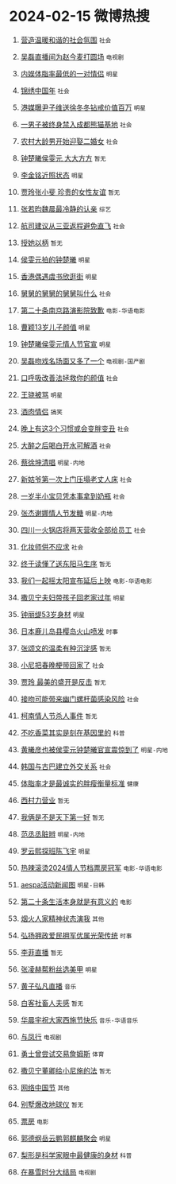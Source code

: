 # 2024-02-15 微博热搜 
1. [营造温暖和谐的社会氛围](https://m.weibo.cn/search?containerid=100103type%3D1%26t%3D10%26q%3D%23%E8%90%A5%E9%80%A0%E6%B8%A9%E6%9A%96%E5%92%8C%E8%B0%90%E7%9A%84%E7%A4%BE%E4%BC%9A%E6%B0%9B%E5%9B%B4%23&stream_entry_id=51&isnewpage=1&extparam=seat%3D1%26pos%3D0%26dgr%3D0%26filter_type%3Drealtimehot%26c_type%3D51%26stream_entry_id%3D51%26cate%3D10103%26q%3D%2523%25E8%2590%25A5%25E9%2580%25A0%25E6%25B8%25A9%25E6%259A%2596%25E5%2592%258C%25E8%25B0%2590%25E7%259A%2584%25E7%25A4%25BE%25E4%25BC%259A%25E6%25B0%259B%25E5%259B%25B4%2523%26display_time%3D1707942132%26pre_seqid%3D170794213270405544108) `社会` 

2. [吴磊直播间为赵今麦打圆场](https://m.weibo.cn/search?containerid=100103type%3D1%26t%3D10%26q%3D%23%E5%90%B4%E7%A3%8A%E7%9B%B4%E6%92%AD%E9%97%B4%E4%B8%BA%E8%B5%B5%E4%BB%8A%E9%BA%A6%E6%89%93%E5%9C%86%E5%9C%BA%23&stream_entry_id=31&isnewpage=1&extparam=seat%3D1%26band_rank%3D1%26filter_type%3Drealtimehot%26c_type%3D31%26realpos%3D1%26cate%3D5001%26lcate%3D5001%26flag%3D2%26dgr%3D0%26q%3D%2523%25E5%2590%25B4%25E7%25A3%258A%25E7%259B%25B4%25E6%2592%25AD%25E9%2597%25B4%25E4%25B8%25BA%25E8%25B5%25B5%25E4%25BB%258A%25E9%25BA%25A6%25E6%2589%2593%25E5%259C%2586%25E5%259C%25BA%2523%26stream_entry_id%3D31%26pos%3D0%26display_time%3D1707942132%26pre_seqid%3D170794213270405544108) `电视剧` 

3. [内娱体脂率最低的一对情侣](https://m.weibo.cn/search?containerid=100103type%3D1%26t%3D10%26q%3D%23%E5%86%85%E5%A8%B1%E4%BD%93%E8%84%82%E7%8E%87%E6%9C%80%E4%BD%8E%E7%9A%84%E4%B8%80%E5%AF%B9%E6%83%85%E4%BE%A3%23&stream_entry_id=31&isnewpage=1&extparam=seat%3D1%26band_rank%3D2%26filter_type%3Drealtimehot%26c_type%3D31%26realpos%3D2%26cate%3D5001%26lcate%3D5001%26flag%3D16%26dgr%3D0%26q%3D%2523%25E5%2586%2585%25E5%25A8%25B1%25E4%25BD%2593%25E8%2584%2582%25E7%258E%2587%25E6%259C%2580%25E4%25BD%258E%25E7%259A%2584%25E4%25B8%2580%25E5%25AF%25B9%25E6%2583%2585%25E4%25BE%25A3%2523%26stream_entry_id%3D31%26pos%3D1%26display_time%3D1707942132%26pre_seqid%3D170794213270405544108) `明星` 

4. [锦绣中国年](https://m.weibo.cn/search?containerid=100103type%3D1%26t%3D10%26q%3D%23%E9%94%A6%E7%BB%A3%E4%B8%AD%E5%9B%BD%E5%B9%B4%23&stream_entry_id=31&isnewpage=1&extparam=seat%3D1%26band_rank%3D3%26filter_type%3Drealtimehot%26c_type%3D31%26realpos%3D3%26cate%3D5001%26lcate%3D5001%26flag%3D0%26dgr%3D0%26q%3D%2523%25E9%2594%25A6%25E7%25BB%25A3%25E4%25B8%25AD%25E5%259B%25BD%25E5%25B9%25B4%2523%26stream_entry_id%3D31%26pos%3D2%26display_time%3D1707942132%26pre_seqid%3D170794213270405544108) `社会` 

5. [港媒曝尹子维送徐冬冬钻戒价值百万](https://m.weibo.cn/search?containerid=100103type%3D1%26t%3D10%26q%3D%23%E6%B8%AF%E5%AA%92%E6%9B%9D%E5%B0%B9%E5%AD%90%E7%BB%B4%E9%80%81%E5%BE%90%E5%86%AC%E5%86%AC%E9%92%BB%E6%88%92%E4%BB%B7%E5%80%BC%E7%99%BE%E4%B8%87%23&stream_entry_id=31&isnewpage=1&extparam=seat%3D1%26band_rank%3D4%26filter_type%3Drealtimehot%26c_type%3D31%26realpos%3D4%26cate%3D5001%26lcate%3D5001%26flag%3D2%26dgr%3D0%26q%3D%2523%25E6%25B8%25AF%25E5%25AA%2592%25E6%259B%259D%25E5%25B0%25B9%25E5%25AD%2590%25E7%25BB%25B4%25E9%2580%2581%25E5%25BE%2590%25E5%2586%25AC%25E5%2586%25AC%25E9%2592%25BB%25E6%2588%2592%25E4%25BB%25B7%25E5%2580%25BC%25E7%2599%25BE%25E4%25B8%2587%2523%26stream_entry_id%3D31%26pos%3D3%26display_time%3D1707942132%26pre_seqid%3D170794213270405544108) `明星` 

6. [一男子被终身禁入成都熊猫基地](https://m.weibo.cn/search?containerid=100103type%3D1%26t%3D10%26q%3D%23%E4%B8%80%E7%94%B7%E5%AD%90%E8%A2%AB%E7%BB%88%E8%BA%AB%E7%A6%81%E5%85%A5%E6%88%90%E9%83%BD%E7%86%8A%E7%8C%AB%E5%9F%BA%E5%9C%B0%23&stream_entry_id=31&isnewpage=1&extparam=seat%3D1%26band_rank%3D5%26filter_type%3Drealtimehot%26c_type%3D31%26realpos%3D5%26cate%3D5001%26lcate%3D5001%26flag%3D2%26dgr%3D0%26q%3D%2523%25E4%25B8%2580%25E7%2594%25B7%25E5%25AD%2590%25E8%25A2%25AB%25E7%25BB%2588%25E8%25BA%25AB%25E7%25A6%2581%25E5%2585%25A5%25E6%2588%2590%25E9%2583%25BD%25E7%2586%258A%25E7%258C%25AB%25E5%259F%25BA%25E5%259C%25B0%2523%26stream_entry_id%3D31%26pos%3D4%26display_time%3D1707942132%26pre_seqid%3D170794213270405544108) `社会` 

7. [农村大龄男开始迎娶二婚女](https://m.weibo.cn/search?containerid=100103type%3D1%26t%3D10%26q%3D%23%E5%86%9C%E6%9D%91%E5%A4%A7%E9%BE%84%E7%94%B7%E5%BC%80%E5%A7%8B%E8%BF%8E%E5%A8%B6%E4%BA%8C%E5%A9%9A%E5%A5%B3%23&stream_entry_id=31&isnewpage=1&extparam=seat%3D1%26band_rank%3D6%26filter_type%3Drealtimehot%26c_type%3D31%26realpos%3D6%26cate%3D5001%26lcate%3D5001%26flag%3D2%26dgr%3D0%26q%3D%2523%25E5%2586%259C%25E6%259D%2591%25E5%25A4%25A7%25E9%25BE%2584%25E7%2594%25B7%25E5%25BC%2580%25E5%25A7%258B%25E8%25BF%258E%25E5%25A8%25B6%25E4%25BA%258C%25E5%25A9%259A%25E5%25A5%25B3%2523%26stream_entry_id%3D31%26pos%3D5%26display_time%3D1707942132%26pre_seqid%3D170794213270405544108) `社会` 

8. [钟楚曦侯雯元 大大方方](https://m.weibo.cn/search?containerid=100103type%3D1%26t%3D10%26q%3D%E9%92%9F%E6%A5%9A%E6%9B%A6%E4%BE%AF%E9%9B%AF%E5%85%83+%E5%A4%A7%E5%A4%A7%E6%96%B9%E6%96%B9&stream_entry_id=31&isnewpage=1&extparam=seat%3D1%26band_rank%3D7%26filter_type%3Drealtimehot%26c_type%3D31%26realpos%3D7%26cate%3D5001%26lcate%3D5001%26flag%3D16%26dgr%3D0%26q%3D%25E9%2592%259F%25E6%25A5%259A%25E6%259B%25A6%25E4%25BE%25AF%25E9%259B%25AF%25E5%2585%2583%2520%25E5%25A4%25A7%25E5%25A4%25A7%25E6%2596%25B9%25E6%2596%25B9%26stream_entry_id%3D31%26pos%3D6%26display_time%3D1707942132%26pre_seqid%3D170794213270405544108) `暂无` 

9. [李金铭近照状态](https://m.weibo.cn/search?containerid=100103type%3D1%26t%3D10%26q%3D%23%E6%9D%8E%E9%87%91%E9%93%AD%E8%BF%91%E7%85%A7%E7%8A%B6%E6%80%81%23&stream_entry_id=31&isnewpage=1&extparam=seat%3D1%26band_rank%3D8%26filter_type%3Drealtimehot%26c_type%3D31%26realpos%3D8%26cate%3D5001%26lcate%3D5001%26flag%3D2%26dgr%3D0%26q%3D%2523%25E6%259D%258E%25E9%2587%2591%25E9%2593%25AD%25E8%25BF%2591%25E7%2585%25A7%25E7%258A%25B6%25E6%2580%2581%2523%26stream_entry_id%3D31%26pos%3D7%26display_time%3D1707942132%26pre_seqid%3D170794213270405544108) `明星` 

10. [贾玲张小斐 珍贵的女性友谊](https://m.weibo.cn/search?containerid=100103type%3D1%26t%3D10%26q%3D%E8%B4%BE%E7%8E%B2%E5%BC%A0%E5%B0%8F%E6%96%90+%E7%8F%8D%E8%B4%B5%E7%9A%84%E5%A5%B3%E6%80%A7%E5%8F%8B%E8%B0%8A&stream_entry_id=31&isnewpage=1&extparam=seat%3D1%26band_rank%3D9%26filter_type%3Drealtimehot%26c_type%3D31%26realpos%3D9%26cate%3D5001%26lcate%3D5001%26flag%3D0%26dgr%3D0%26q%3D%25E8%25B4%25BE%25E7%258E%25B2%25E5%25BC%25A0%25E5%25B0%258F%25E6%2596%2590%2520%25E7%258F%258D%25E8%25B4%25B5%25E7%259A%2584%25E5%25A5%25B3%25E6%2580%25A7%25E5%258F%258B%25E8%25B0%258A%26stream_entry_id%3D31%26pos%3D8%26display_time%3D1707942132%26pre_seqid%3D170794213270405544108) `暂无` 

11. [张若昀魏晨最冷静的认亲](https://m.weibo.cn/search?containerid=100103type%3D1%26t%3D10%26q%3D%E5%BC%A0%E8%8B%A5%E6%98%80%E9%AD%8F%E6%99%A8%E6%9C%80%E5%86%B7%E9%9D%99%E7%9A%84%E8%AE%A4%E4%BA%B2&stream_entry_id=31&isnewpage=1&extparam=seat%3D1%26band_rank%3D10%26filter_type%3Drealtimehot%26c_type%3D31%26realpos%3D10%26cate%3D5001%26lcate%3D5001%26flag%3D2%26dgr%3D0%26q%3D%25E5%25BC%25A0%25E8%258B%25A5%25E6%2598%2580%25E9%25AD%258F%25E6%2599%25A8%25E6%259C%2580%25E5%2586%25B7%25E9%259D%2599%25E7%259A%2584%25E8%25AE%25A4%25E4%25BA%25B2%26stream_entry_id%3D31%26pos%3D9%26display_time%3D1707942132%26pre_seqid%3D170794213270405544108) `综艺` 

12. [航司建议从三亚返程避免直飞](https://m.weibo.cn/search?containerid=100103type%3D1%26t%3D10%26q%3D%23%E8%88%AA%E5%8F%B8%E5%BB%BA%E8%AE%AE%E4%BB%8E%E4%B8%89%E4%BA%9A%E8%BF%94%E7%A8%8B%E9%81%BF%E5%85%8D%E7%9B%B4%E9%A3%9E%23&stream_entry_id=31&isnewpage=1&extparam=seat%3D1%26band_rank%3D11%26filter_type%3Drealtimehot%26c_type%3D31%26realpos%3D11%26cate%3D5001%26lcate%3D5001%26flag%3D2%26dgr%3D0%26q%3D%2523%25E8%2588%25AA%25E5%258F%25B8%25E5%25BB%25BA%25E8%25AE%25AE%25E4%25BB%258E%25E4%25B8%2589%25E4%25BA%259A%25E8%25BF%2594%25E7%25A8%258B%25E9%2581%25BF%25E5%2585%258D%25E7%259B%25B4%25E9%25A3%259E%2523%26stream_entry_id%3D31%26pos%3D10%26display_time%3D1707942132%26pre_seqid%3D170794213270405544108) `社会` 

13. [授她以柄](https://m.weibo.cn/search?containerid=100103type%3D1%26t%3D10%26q%3D%E6%8E%88%E5%A5%B9%E4%BB%A5%E6%9F%84&stream_entry_id=31&isnewpage=1&extparam=seat%3D1%26band_rank%3D12%26filter_type%3Drealtimehot%26c_type%3D31%26realpos%3D12%26cate%3D5001%26lcate%3D5001%26flag%3D0%26dgr%3D0%26q%3D%25E6%258E%2588%25E5%25A5%25B9%25E4%25BB%25A5%25E6%259F%2584%26stream_entry_id%3D31%26pos%3D11%26display_time%3D1707942132%26pre_seqid%3D170794213270405544108) `暂无` 

14. [侯雯元拍的钟楚曦](https://m.weibo.cn/search?containerid=100103type%3D1%26t%3D10%26q%3D%23%E4%BE%AF%E9%9B%AF%E5%85%83%E6%8B%8D%E7%9A%84%E9%92%9F%E6%A5%9A%E6%9B%A6%23&stream_entry_id=31&isnewpage=1&extparam=seat%3D1%26band_rank%3D13%26filter_type%3Drealtimehot%26c_type%3D31%26realpos%3D13%26cate%3D5001%26lcate%3D5001%26flag%3D0%26dgr%3D0%26q%3D%2523%25E4%25BE%25AF%25E9%259B%25AF%25E5%2585%2583%25E6%258B%258D%25E7%259A%2584%25E9%2592%259F%25E6%25A5%259A%25E6%259B%25A6%2523%26stream_entry_id%3D31%26pos%3D12%26display_time%3D1707942132%26pre_seqid%3D170794213270405544108) `明星` 

15. [香港偶遇虞书欣逛街](https://m.weibo.cn/search?containerid=100103type%3D1%26t%3D10%26q%3D%23%E9%A6%99%E6%B8%AF%E5%81%B6%E9%81%87%E8%99%9E%E4%B9%A6%E6%AC%A3%E9%80%9B%E8%A1%97%23&stream_entry_id=31&isnewpage=1&extparam=seat%3D1%26band_rank%3D14%26filter_type%3Drealtimehot%26c_type%3D31%26realpos%3D14%26cate%3D5001%26lcate%3D5001%26flag%3D1%26dgr%3D0%26q%3D%2523%25E9%25A6%2599%25E6%25B8%25AF%25E5%2581%25B6%25E9%2581%2587%25E8%2599%259E%25E4%25B9%25A6%25E6%25AC%25A3%25E9%2580%259B%25E8%25A1%2597%2523%26stream_entry_id%3D31%26pos%3D13%26display_time%3D1707942132%26pre_seqid%3D170794213270405544108) `明星` 

16. [舅舅的舅舅的舅舅叫什么](https://m.weibo.cn/search?containerid=100103type%3D1%26t%3D10%26q%3D%23%E8%88%85%E8%88%85%E7%9A%84%E8%88%85%E8%88%85%E7%9A%84%E8%88%85%E8%88%85%E5%8F%AB%E4%BB%80%E4%B9%88%23&stream_entry_id=31&isnewpage=1&extparam=seat%3D1%26band_rank%3D15%26filter_type%3Drealtimehot%26c_type%3D31%26realpos%3D15%26cate%3D5001%26lcate%3D5001%26flag%3D0%26dgr%3D0%26q%3D%2523%25E8%2588%2585%25E8%2588%2585%25E7%259A%2584%25E8%2588%2585%25E8%2588%2585%25E7%259A%2584%25E8%2588%2585%25E8%2588%2585%25E5%258F%25AB%25E4%25BB%2580%25E4%25B9%2588%2523%26stream_entry_id%3D31%26pos%3D14%26display_time%3D1707942132%26pre_seqid%3D170794213270405544108) `社会` 

17. [第二十条南京路演影院致歉](https://m.weibo.cn/search?containerid=100103type%3D1%26t%3D10%26q%3D%23%E7%AC%AC%E4%BA%8C%E5%8D%81%E6%9D%A1%E5%8D%97%E4%BA%AC%E8%B7%AF%E6%BC%94%E5%BD%B1%E9%99%A2%E8%87%B4%E6%AD%89%23&stream_entry_id=31&isnewpage=1&extparam=seat%3D1%26band_rank%3D16%26filter_type%3Drealtimehot%26c_type%3D31%26realpos%3D16%26cate%3D5001%26lcate%3D5001%26flag%3D0%26dgr%3D0%26q%3D%2523%25E7%25AC%25AC%25E4%25BA%258C%25E5%258D%2581%25E6%259D%25A1%25E5%258D%2597%25E4%25BA%25AC%25E8%25B7%25AF%25E6%25BC%2594%25E5%25BD%25B1%25E9%2599%25A2%25E8%2587%25B4%25E6%25AD%2589%2523%26stream_entry_id%3D31%26pos%3D15%26display_time%3D1707942132%26pre_seqid%3D170794213270405544108) `电影-华语电影` 

18. [曹颖13岁儿子颜值](https://m.weibo.cn/search?containerid=100103type%3D1%26t%3D10%26q%3D%23%E6%9B%B9%E9%A2%9613%E5%B2%81%E5%84%BF%E5%AD%90%E9%A2%9C%E5%80%BC%23&stream_entry_id=31&isnewpage=1&extparam=seat%3D1%26band_rank%3D17%26filter_type%3Drealtimehot%26c_type%3D31%26realpos%3D17%26cate%3D5001%26lcate%3D5001%26flag%3D2%26dgr%3D0%26q%3D%2523%25E6%259B%25B9%25E9%25A2%259613%25E5%25B2%2581%25E5%2584%25BF%25E5%25AD%2590%25E9%25A2%259C%25E5%2580%25BC%2523%26stream_entry_id%3D31%26pos%3D16%26display_time%3D1707942132%26pre_seqid%3D170794213270405544108) `明星` 

19. [钟楚曦侯雯元情人节官宣](https://m.weibo.cn/search?containerid=100103type%3D1%26t%3D10%26q%3D%23%E9%92%9F%E6%A5%9A%E6%9B%A6%E4%BE%AF%E9%9B%AF%E5%85%83%E6%83%85%E4%BA%BA%E8%8A%82%E5%AE%98%E5%AE%A3%23&stream_entry_id=31&isnewpage=1&extparam=seat%3D1%26band_rank%3D18%26filter_type%3Drealtimehot%26c_type%3D31%26realpos%3D18%26cate%3D5001%26lcate%3D5001%26flag%3D0%26dgr%3D0%26q%3D%2523%25E9%2592%259F%25E6%25A5%259A%25E6%259B%25A6%25E4%25BE%25AF%25E9%259B%25AF%25E5%2585%2583%25E6%2583%2585%25E4%25BA%25BA%25E8%258A%2582%25E5%25AE%2598%25E5%25AE%25A3%2523%26stream_entry_id%3D31%26pos%3D17%26display_time%3D1707942132%26pre_seqid%3D170794213270405544108) `明星` 

20. [吴磊吻戏名场面又多了一个](https://m.weibo.cn/search?containerid=100103type%3D1%26t%3D10%26q%3D%23%E5%90%B4%E7%A3%8A%E5%90%BB%E6%88%8F%E5%90%8D%E5%9C%BA%E9%9D%A2%E5%8F%88%E5%A4%9A%E4%BA%86%E4%B8%80%E4%B8%AA%23&stream_entry_id=31&isnewpage=1&extparam=seat%3D1%26band_rank%3D19%26filter_type%3Drealtimehot%26c_type%3D31%26realpos%3D19%26cate%3D5001%26lcate%3D5001%26flag%3D0%26dgr%3D0%26q%3D%2523%25E5%2590%25B4%25E7%25A3%258A%25E5%2590%25BB%25E6%2588%258F%25E5%2590%258D%25E5%259C%25BA%25E9%259D%25A2%25E5%258F%2588%25E5%25A4%259A%25E4%25BA%2586%25E4%25B8%2580%25E4%25B8%25AA%2523%26stream_entry_id%3D31%26pos%3D18%26display_time%3D1707942132%26pre_seqid%3D170794213270405544108) `电视剧-国产剧` 

21. [口呼吸改善法拯救你的颜值](https://m.weibo.cn/search?containerid=100103type%3D1%26t%3D10%26q%3D%23%E5%8F%A3%E5%91%BC%E5%90%B8%E6%94%B9%E5%96%84%E6%B3%95%E6%8B%AF%E6%95%91%E4%BD%A0%E7%9A%84%E9%A2%9C%E5%80%BC%23&stream_entry_id=31&isnewpage=1&extparam=seat%3D1%26band_rank%3D20%26filter_type%3Drealtimehot%26c_type%3D31%26realpos%3D20%26cate%3D5001%26lcate%3D5001%26flag%3D0%26dgr%3D0%26q%3D%2523%25E5%258F%25A3%25E5%2591%25BC%25E5%2590%25B8%25E6%2594%25B9%25E5%2596%2584%25E6%25B3%2595%25E6%258B%25AF%25E6%2595%2591%25E4%25BD%25A0%25E7%259A%2584%25E9%25A2%259C%25E5%2580%25BC%2523%26stream_entry_id%3D31%26pos%3D19%26display_time%3D1707942132%26pre_seqid%3D170794213270405544108) `社会` 

22. [王骁被骂](https://m.weibo.cn/search?containerid=100103type%3D1%26t%3D10%26q%3D%E7%8E%8B%E9%AA%81%E8%A2%AB%E9%AA%82&stream_entry_id=31&isnewpage=1&extparam=seat%3D1%26band_rank%3D21%26filter_type%3Drealtimehot%26c_type%3D31%26realpos%3D21%26cate%3D5001%26lcate%3D5001%26flag%3D2%26dgr%3D0%26q%3D%25E7%258E%258B%25E9%25AA%2581%25E8%25A2%25AB%25E9%25AA%2582%26stream_entry_id%3D31%26pos%3D20%26display_time%3D1707942132%26pre_seqid%3D170794213270405544108) `明星` 

23. [酒肉情侣](https://m.weibo.cn/search?containerid=100103type%3D1%26t%3D10%26q%3D%E9%85%92%E8%82%89%E6%83%85%E4%BE%A3&stream_entry_id=31&isnewpage=1&extparam=seat%3D1%26band_rank%3D22%26filter_type%3Drealtimehot%26c_type%3D31%26realpos%3D22%26cate%3D5001%26lcate%3D5001%26flag%3D0%26dgr%3D0%26q%3D%25E9%2585%2592%25E8%2582%2589%25E6%2583%2585%25E4%25BE%25A3%26stream_entry_id%3D31%26pos%3D21%26display_time%3D1707942132%26pre_seqid%3D170794213270405544108) `搞笑` 

24. [晚上有这3个习惯或会变胖变丑](https://m.weibo.cn/search?containerid=100103type%3D1%26t%3D10%26q%3D%23%E6%99%9A%E4%B8%8A%E6%9C%89%E8%BF%993%E4%B8%AA%E4%B9%A0%E6%83%AF%E6%88%96%E4%BC%9A%E5%8F%98%E8%83%96%E5%8F%98%E4%B8%91%23&stream_entry_id=31&isnewpage=1&extparam=seat%3D1%26band_rank%3D23%26filter_type%3Drealtimehot%26c_type%3D31%26realpos%3D23%26cate%3D5001%26lcate%3D5001%26flag%3D0%26dgr%3D0%26q%3D%2523%25E6%2599%259A%25E4%25B8%258A%25E6%259C%2589%25E8%25BF%25993%25E4%25B8%25AA%25E4%25B9%25A0%25E6%2583%25AF%25E6%2588%2596%25E4%25BC%259A%25E5%258F%2598%25E8%2583%2596%25E5%258F%2598%25E4%25B8%2591%2523%26stream_entry_id%3D31%26pos%3D22%26display_time%3D1707942132%26pre_seqid%3D170794213270405544108) `社会` 

25. [大醉之后喝白开水可解酒](https://m.weibo.cn/search?containerid=100103type%3D1%26t%3D10%26q%3D%23%E5%A4%A7%E9%86%89%E4%B9%8B%E5%90%8E%E5%96%9D%E7%99%BD%E5%BC%80%E6%B0%B4%E5%8F%AF%E8%A7%A3%E9%85%92%23&stream_entry_id=31&isnewpage=1&extparam=seat%3D1%26band_rank%3D24%26filter_type%3Drealtimehot%26c_type%3D31%26realpos%3D24%26cate%3D5001%26lcate%3D5001%26flag%3D1%26dgr%3D0%26q%3D%2523%25E5%25A4%25A7%25E9%2586%2589%25E4%25B9%258B%25E5%2590%258E%25E5%2596%259D%25E7%2599%25BD%25E5%25BC%2580%25E6%25B0%25B4%25E5%258F%25AF%25E8%25A7%25A3%25E9%2585%2592%2523%26stream_entry_id%3D31%26pos%3D23%26display_time%3D1707942132%26pre_seqid%3D170794213270405544108) `社会` 

26. [蔡徐坤清唱](https://m.weibo.cn/search?containerid=100103type%3D1%26t%3D10%26q%3D%23%E8%94%A1%E5%BE%90%E5%9D%A4%E6%B8%85%E5%94%B1%23&stream_entry_id=31&isnewpage=1&extparam=seat%3D1%26band_rank%3D25%26filter_type%3Drealtimehot%26c_type%3D31%26realpos%3D25%26cate%3D5001%26lcate%3D5001%26flag%3D0%26dgr%3D0%26q%3D%2523%25E8%2594%25A1%25E5%25BE%2590%25E5%259D%25A4%25E6%25B8%2585%25E5%2594%25B1%2523%26stream_entry_id%3D31%26pos%3D24%26display_time%3D1707942132%26pre_seqid%3D170794213270405544108) `明星-内地` 

27. [新姑爷第一次上门压塌老丈人床](https://m.weibo.cn/search?containerid=100103type%3D1%26t%3D10%26q%3D%23%E6%96%B0%E5%A7%91%E7%88%B7%E7%AC%AC%E4%B8%80%E6%AC%A1%E4%B8%8A%E9%97%A8%E5%8E%8B%E5%A1%8C%E8%80%81%E4%B8%88%E4%BA%BA%E5%BA%8A%23&stream_entry_id=31&isnewpage=1&extparam=seat%3D1%26band_rank%3D26%26filter_type%3Drealtimehot%26c_type%3D31%26realpos%3D26%26cate%3D5001%26lcate%3D5001%26flag%3D0%26dgr%3D0%26q%3D%2523%25E6%2596%25B0%25E5%25A7%2591%25E7%2588%25B7%25E7%25AC%25AC%25E4%25B8%2580%25E6%25AC%25A1%25E4%25B8%258A%25E9%2597%25A8%25E5%258E%258B%25E5%25A1%258C%25E8%2580%2581%25E4%25B8%2588%25E4%25BA%25BA%25E5%25BA%258A%2523%26stream_entry_id%3D31%26pos%3D25%26display_time%3D1707942132%26pre_seqid%3D170794213270405544108) `社会` 

28. [一岁半小宝贝凭本事拿到奶瓶](https://m.weibo.cn/search?containerid=100103type%3D1%26t%3D10%26q%3D%23%E4%B8%80%E5%B2%81%E5%8D%8A%E5%B0%8F%E5%AE%9D%E8%B4%9D%E5%87%AD%E6%9C%AC%E4%BA%8B%E6%8B%BF%E5%88%B0%E5%A5%B6%E7%93%B6%23&stream_entry_id=31&isnewpage=1&extparam=seat%3D1%26band_rank%3D27%26filter_type%3Drealtimehot%26c_type%3D31%26realpos%3D27%26cate%3D5001%26lcate%3D5001%26flag%3D32768%26dgr%3D0%26q%3D%2523%25E4%25B8%2580%25E5%25B2%2581%25E5%258D%258A%25E5%25B0%258F%25E5%25AE%259D%25E8%25B4%259D%25E5%2587%25AD%25E6%259C%25AC%25E4%25BA%258B%25E6%258B%25BF%25E5%2588%25B0%25E5%25A5%25B6%25E7%2593%25B6%2523%26stream_entry_id%3D31%26pos%3D26%26display_time%3D1707942132%26pre_seqid%3D170794213270405544108) `社会` 

29. [张杰谢娜情人节发糖](https://m.weibo.cn/search?containerid=100103type%3D1%26t%3D10%26q%3D%23%E5%BC%A0%E6%9D%B0%E8%B0%A2%E5%A8%9C%E6%83%85%E4%BA%BA%E8%8A%82%E5%8F%91%E7%B3%96%23&stream_entry_id=31&isnewpage=1&extparam=seat%3D1%26band_rank%3D28%26filter_type%3Drealtimehot%26c_type%3D31%26realpos%3D28%26cate%3D5001%26lcate%3D5001%26flag%3D0%26dgr%3D0%26q%3D%2523%25E5%25BC%25A0%25E6%259D%25B0%25E8%25B0%25A2%25E5%25A8%259C%25E6%2583%2585%25E4%25BA%25BA%25E8%258A%2582%25E5%258F%2591%25E7%25B3%2596%2523%26stream_entry_id%3D31%26pos%3D27%26display_time%3D1707942132%26pre_seqid%3D170794213270405544108) `明星-内地` 

30. [四川一火锅店将两天营收全部给员工](https://m.weibo.cn/search?containerid=100103type%3D1%26t%3D10%26q%3D%23%E5%9B%9B%E5%B7%9D%E4%B8%80%E7%81%AB%E9%94%85%E5%BA%97%E5%B0%86%E4%B8%A4%E5%A4%A9%E8%90%A5%E6%94%B6%E5%85%A8%E9%83%A8%E7%BB%99%E5%91%98%E5%B7%A5%23&stream_entry_id=31&isnewpage=1&extparam=seat%3D1%26band_rank%3D29%26filter_type%3Drealtimehot%26c_type%3D31%26realpos%3D29%26cate%3D5001%26lcate%3D5001%26flag%3D32768%26dgr%3D0%26q%3D%2523%25E5%259B%259B%25E5%25B7%259D%25E4%25B8%2580%25E7%2581%25AB%25E9%2594%2585%25E5%25BA%2597%25E5%25B0%2586%25E4%25B8%25A4%25E5%25A4%25A9%25E8%2590%25A5%25E6%2594%25B6%25E5%2585%25A8%25E9%2583%25A8%25E7%25BB%2599%25E5%2591%2598%25E5%25B7%25A5%2523%26stream_entry_id%3D31%26pos%3D28%26display_time%3D1707942132%26pre_seqid%3D170794213270405544108) `社会` 

31. [化妆师供不应求](https://m.weibo.cn/search?containerid=100103type%3D1%26t%3D10%26q%3D%23%E5%8C%96%E5%A6%86%E5%B8%88%E4%BE%9B%E4%B8%8D%E5%BA%94%E6%B1%82%23&stream_entry_id=31&isnewpage=1&extparam=seat%3D1%26band_rank%3D30%26filter_type%3Drealtimehot%26c_type%3D31%26realpos%3D30%26cate%3D5001%26lcate%3D5001%26flag%3D0%26dgr%3D0%26q%3D%2523%25E5%258C%2596%25E5%25A6%2586%25E5%25B8%2588%25E4%25BE%259B%25E4%25B8%258D%25E5%25BA%2594%25E6%25B1%2582%2523%26stream_entry_id%3D31%26pos%3D29%26display_time%3D1707942132%26pre_seqid%3D170794213270405544108) `社会` 

32. [终于读懂了送东阳马生序](https://m.weibo.cn/search?containerid=100103type%3D1%26t%3D10%26q%3D%E7%BB%88%E4%BA%8E%E8%AF%BB%E6%87%82%E4%BA%86%E9%80%81%E4%B8%9C%E9%98%B3%E9%A9%AC%E7%94%9F%E5%BA%8F&stream_entry_id=31&isnewpage=1&extparam=seat%3D1%26band_rank%3D31%26filter_type%3Drealtimehot%26c_type%3D31%26realpos%3D31%26cate%3D5001%26lcate%3D5001%26flag%3D0%26dgr%3D0%26q%3D%25E7%25BB%2588%25E4%25BA%258E%25E8%25AF%25BB%25E6%2587%2582%25E4%25BA%2586%25E9%2580%2581%25E4%25B8%259C%25E9%2598%25B3%25E9%25A9%25AC%25E7%2594%259F%25E5%25BA%258F%26stream_entry_id%3D31%26pos%3D30%26display_time%3D1707942132%26pre_seqid%3D170794213270405544108) `暂无` 

33. [我们一起摇太阳宣布延后上映](https://m.weibo.cn/search?containerid=100103type%3D1%26t%3D10%26q%3D%23%E6%88%91%E4%BB%AC%E4%B8%80%E8%B5%B7%E6%91%87%E5%A4%AA%E9%98%B3%E5%AE%A3%E5%B8%83%E5%BB%B6%E5%90%8E%E4%B8%8A%E6%98%A0%23&stream_entry_id=31&isnewpage=1&extparam=seat%3D1%26band_rank%3D32%26filter_type%3Drealtimehot%26c_type%3D31%26realpos%3D32%26cate%3D5001%26lcate%3D5001%26flag%3D0%26dgr%3D0%26q%3D%2523%25E6%2588%2591%25E4%25BB%25AC%25E4%25B8%2580%25E8%25B5%25B7%25E6%2591%2587%25E5%25A4%25AA%25E9%2598%25B3%25E5%25AE%25A3%25E5%25B8%2583%25E5%25BB%25B6%25E5%2590%258E%25E4%25B8%258A%25E6%2598%25A0%2523%26stream_entry_id%3D31%26pos%3D31%26display_time%3D1707942132%26pre_seqid%3D170794213270405544108) `电影-华语电影` 

34. [撒贝宁夫妇带孩子回老家过年](https://m.weibo.cn/search?containerid=100103type%3D1%26t%3D10%26q%3D%23%E6%92%92%E8%B4%9D%E5%AE%81%E5%A4%AB%E5%A6%87%E5%B8%A6%E5%AD%A9%E5%AD%90%E5%9B%9E%E8%80%81%E5%AE%B6%E8%BF%87%E5%B9%B4%23&stream_entry_id=31&isnewpage=1&extparam=seat%3D1%26band_rank%3D33%26filter_type%3Drealtimehot%26c_type%3D31%26realpos%3D33%26cate%3D5001%26lcate%3D5001%26flag%3D0%26dgr%3D0%26q%3D%2523%25E6%2592%2592%25E8%25B4%259D%25E5%25AE%2581%25E5%25A4%25AB%25E5%25A6%2587%25E5%25B8%25A6%25E5%25AD%25A9%25E5%25AD%2590%25E5%259B%259E%25E8%2580%2581%25E5%25AE%25B6%25E8%25BF%2587%25E5%25B9%25B4%2523%26stream_entry_id%3D31%26pos%3D32%26display_time%3D1707942132%26pre_seqid%3D170794213270405544108) `明星` 

35. [钟丽缇53岁身材](https://m.weibo.cn/search?containerid=100103type%3D1%26t%3D10%26q%3D%23%E9%92%9F%E4%B8%BD%E7%BC%8753%E5%B2%81%E8%BA%AB%E6%9D%90%23&stream_entry_id=31&isnewpage=1&extparam=seat%3D1%26band_rank%3D34%26filter_type%3Drealtimehot%26c_type%3D31%26realpos%3D34%26cate%3D5001%26lcate%3D5001%26flag%3D0%26dgr%3D0%26q%3D%2523%25E9%2592%259F%25E4%25B8%25BD%25E7%25BC%258753%25E5%25B2%2581%25E8%25BA%25AB%25E6%259D%2590%2523%26stream_entry_id%3D31%26pos%3D33%26display_time%3D1707942132%26pre_seqid%3D170794213270405544108) `明星` 

36. [日本鹿儿岛县樱岛火山喷发](https://m.weibo.cn/search?containerid=100103type%3D1%26t%3D10%26q%3D%23%E6%97%A5%E6%9C%AC%E9%B9%BF%E5%84%BF%E5%B2%9B%E5%8E%BF%E6%A8%B1%E5%B2%9B%E7%81%AB%E5%B1%B1%E5%96%B7%E5%8F%91%23&stream_entry_id=31&isnewpage=1&extparam=seat%3D1%26band_rank%3D35%26filter_type%3Drealtimehot%26c_type%3D31%26realpos%3D35%26cate%3D5001%26lcate%3D5001%26flag%3D0%26dgr%3D0%26q%3D%2523%25E6%2597%25A5%25E6%259C%25AC%25E9%25B9%25BF%25E5%2584%25BF%25E5%25B2%259B%25E5%258E%25BF%25E6%25A8%25B1%25E5%25B2%259B%25E7%2581%25AB%25E5%25B1%25B1%25E5%2596%25B7%25E5%258F%2591%2523%26stream_entry_id%3D31%26pos%3D34%26display_time%3D1707942132%26pre_seqid%3D170794213270405544108) `时事` 

37. [张颂文的温柔有种沉淀感](https://m.weibo.cn/search?containerid=100103type%3D1%26t%3D10%26q%3D%E5%BC%A0%E9%A2%82%E6%96%87%E7%9A%84%E6%B8%A9%E6%9F%94%E6%9C%89%E7%A7%8D%E6%B2%89%E6%B7%80%E6%84%9F&stream_entry_id=31&isnewpage=1&extparam=seat%3D1%26band_rank%3D36%26filter_type%3Drealtimehot%26c_type%3D31%26realpos%3D36%26cate%3D5001%26lcate%3D5001%26flag%3D0%26dgr%3D0%26q%3D%25E5%25BC%25A0%25E9%25A2%2582%25E6%2596%2587%25E7%259A%2584%25E6%25B8%25A9%25E6%259F%2594%25E6%259C%2589%25E7%25A7%258D%25E6%25B2%2589%25E6%25B7%2580%25E6%2584%259F%26stream_entry_id%3D31%26pos%3D35%26display_time%3D1707942132%26pre_seqid%3D170794213270405544108) `暂无` 

38. [小尼把春晚梗带回家了](https://m.weibo.cn/search?containerid=100103type%3D1%26t%3D10%26q%3D%23%E5%B0%8F%E5%B0%BC%E6%8A%8A%E6%98%A5%E6%99%9A%E6%A2%97%E5%B8%A6%E5%9B%9E%E5%AE%B6%E4%BA%86%23&stream_entry_id=31&isnewpage=1&extparam=seat%3D1%26band_rank%3D37%26filter_type%3Drealtimehot%26c_type%3D31%26realpos%3D37%26cate%3D5001%26lcate%3D5001%26flag%3D0%26dgr%3D0%26q%3D%2523%25E5%25B0%258F%25E5%25B0%25BC%25E6%258A%258A%25E6%2598%25A5%25E6%2599%259A%25E6%25A2%2597%25E5%25B8%25A6%25E5%259B%259E%25E5%25AE%25B6%25E4%25BA%2586%2523%26stream_entry_id%3D31%26pos%3D36%26display_time%3D1707942132%26pre_seqid%3D170794213270405544108) `社会` 

39. [贾玲 最美的盛开是反击](https://m.weibo.cn/search?containerid=100103type%3D1%26t%3D10%26q%3D%E8%B4%BE%E7%8E%B2+%E6%9C%80%E7%BE%8E%E7%9A%84%E7%9B%9B%E5%BC%80%E6%98%AF%E5%8F%8D%E5%87%BB&stream_entry_id=31&isnewpage=1&extparam=seat%3D1%26band_rank%3D38%26filter_type%3Drealtimehot%26c_type%3D31%26realpos%3D38%26cate%3D5001%26lcate%3D5001%26flag%3D0%26dgr%3D0%26q%3D%25E8%25B4%25BE%25E7%258E%25B2%2520%25E6%259C%2580%25E7%25BE%258E%25E7%259A%2584%25E7%259B%259B%25E5%25BC%2580%25E6%2598%25AF%25E5%258F%258D%25E5%2587%25BB%26stream_entry_id%3D31%26pos%3D37%26display_time%3D1707942132%26pre_seqid%3D170794213270405544108) `暂无` 

40. [接吻可能带来幽门螺杆菌感染风险](https://m.weibo.cn/search?containerid=100103type%3D1%26t%3D10%26q%3D%23%E6%8E%A5%E5%90%BB%E5%8F%AF%E8%83%BD%E5%B8%A6%E6%9D%A5%E5%B9%BD%E9%97%A8%E8%9E%BA%E6%9D%86%E8%8F%8C%E6%84%9F%E6%9F%93%E9%A3%8E%E9%99%A9%23&stream_entry_id=31&isnewpage=1&extparam=seat%3D1%26band_rank%3D39%26filter_type%3Drealtimehot%26c_type%3D31%26realpos%3D39%26cate%3D5001%26lcate%3D5001%26flag%3D0%26dgr%3D0%26q%3D%2523%25E6%258E%25A5%25E5%2590%25BB%25E5%258F%25AF%25E8%2583%25BD%25E5%25B8%25A6%25E6%259D%25A5%25E5%25B9%25BD%25E9%2597%25A8%25E8%259E%25BA%25E6%259D%2586%25E8%258F%258C%25E6%2584%259F%25E6%259F%2593%25E9%25A3%258E%25E9%2599%25A9%2523%26stream_entry_id%3D31%26pos%3D38%26display_time%3D1707942132%26pre_seqid%3D170794213270405544108) `社会` 

41. [柯南情人节杀人事件](https://m.weibo.cn/search?containerid=100103type%3D1%26t%3D10%26q%3D%E6%9F%AF%E5%8D%97%E6%83%85%E4%BA%BA%E8%8A%82%E6%9D%80%E4%BA%BA%E4%BA%8B%E4%BB%B6&stream_entry_id=31&isnewpage=1&extparam=seat%3D1%26band_rank%3D40%26filter_type%3Drealtimehot%26c_type%3D31%26realpos%3D40%26cate%3D5001%26lcate%3D5001%26flag%3D0%26dgr%3D0%26q%3D%25E6%259F%25AF%25E5%258D%2597%25E6%2583%2585%25E4%25BA%25BA%25E8%258A%2582%25E6%259D%2580%25E4%25BA%25BA%25E4%25BA%258B%25E4%25BB%25B6%26stream_entry_id%3D31%26pos%3D39%26display_time%3D1707942132%26pre_seqid%3D170794213270405544108) `暂无` 

42. [不吃香菜其实是刻在基因里的](https://m.weibo.cn/search?containerid=100103type%3D1%26t%3D10%26q%3D%23%E4%B8%8D%E5%90%83%E9%A6%99%E8%8F%9C%E5%85%B6%E5%AE%9E%E6%98%AF%E5%88%BB%E5%9C%A8%E5%9F%BA%E5%9B%A0%E9%87%8C%E7%9A%84%23&stream_entry_id=31&isnewpage=1&extparam=seat%3D1%26band_rank%3D41%26filter_type%3Drealtimehot%26c_type%3D31%26realpos%3D41%26cate%3D5001%26lcate%3D5001%26flag%3D0%26dgr%3D0%26q%3D%2523%25E4%25B8%258D%25E5%2590%2583%25E9%25A6%2599%25E8%258F%259C%25E5%2585%25B6%25E5%25AE%259E%25E6%2598%25AF%25E5%2588%25BB%25E5%259C%25A8%25E5%259F%25BA%25E5%259B%25A0%25E9%2587%258C%25E7%259A%2584%2523%26stream_entry_id%3D31%26pos%3D40%26display_time%3D1707942132%26pre_seqid%3D170794213270405544108) `科普` 

43. [黄曦彦也被侯雯元钟楚曦官宣震惊到了](https://m.weibo.cn/search?containerid=100103type%3D1%26t%3D10%26q%3D%23%E9%BB%84%E6%9B%A6%E5%BD%A6%E4%B9%9F%E8%A2%AB%E4%BE%AF%E9%9B%AF%E5%85%83%E9%92%9F%E6%A5%9A%E6%9B%A6%E5%AE%98%E5%AE%A3%E9%9C%87%E6%83%8A%E5%88%B0%E4%BA%86%23&stream_entry_id=31&isnewpage=1&extparam=seat%3D1%26band_rank%3D42%26filter_type%3Drealtimehot%26c_type%3D31%26realpos%3D42%26cate%3D5001%26lcate%3D5001%26flag%3D0%26dgr%3D0%26q%3D%2523%25E9%25BB%2584%25E6%259B%25A6%25E5%25BD%25A6%25E4%25B9%259F%25E8%25A2%25AB%25E4%25BE%25AF%25E9%259B%25AF%25E5%2585%2583%25E9%2592%259F%25E6%25A5%259A%25E6%259B%25A6%25E5%25AE%2598%25E5%25AE%25A3%25E9%259C%2587%25E6%2583%258A%25E5%2588%25B0%25E4%25BA%2586%2523%26stream_entry_id%3D31%26pos%3D41%26display_time%3D1707942132%26pre_seqid%3D170794213270405544108) `明星-内地` 

44. [韩国与古巴建立外交关系](https://m.weibo.cn/search?containerid=100103type%3D1%26t%3D10%26q%3D%23%E9%9F%A9%E5%9B%BD%E4%B8%8E%E5%8F%A4%E5%B7%B4%E5%BB%BA%E7%AB%8B%E5%A4%96%E4%BA%A4%E5%85%B3%E7%B3%BB%23&stream_entry_id=31&isnewpage=1&extparam=seat%3D1%26band_rank%3D43%26filter_type%3Drealtimehot%26c_type%3D31%26realpos%3D43%26cate%3D5001%26lcate%3D5001%26flag%3D0%26dgr%3D0%26q%3D%2523%25E9%259F%25A9%25E5%259B%25BD%25E4%25B8%258E%25E5%258F%25A4%25E5%25B7%25B4%25E5%25BB%25BA%25E7%25AB%258B%25E5%25A4%2596%25E4%25BA%25A4%25E5%2585%25B3%25E7%25B3%25BB%2523%26stream_entry_id%3D31%26pos%3D42%26display_time%3D1707942132%26pre_seqid%3D170794213270405544108) `社会` 

45. [体脂率才是最诚实的胖瘦衡量标准](https://m.weibo.cn/search?containerid=100103type%3D1%26t%3D10%26q%3D%23%E4%BD%93%E8%84%82%E7%8E%87%E6%89%8D%E6%98%AF%E6%9C%80%E8%AF%9A%E5%AE%9E%E7%9A%84%E8%83%96%E7%98%A6%E8%A1%A1%E9%87%8F%E6%A0%87%E5%87%86%23&stream_entry_id=31&isnewpage=1&extparam=seat%3D1%26band_rank%3D44%26filter_type%3Drealtimehot%26c_type%3D31%26realpos%3D44%26cate%3D5001%26lcate%3D5001%26flag%3D0%26dgr%3D0%26q%3D%2523%25E4%25BD%2593%25E8%2584%2582%25E7%258E%2587%25E6%2589%258D%25E6%2598%25AF%25E6%259C%2580%25E8%25AF%259A%25E5%25AE%259E%25E7%259A%2584%25E8%2583%2596%25E7%2598%25A6%25E8%25A1%25A1%25E9%2587%258F%25E6%25A0%2587%25E5%2587%2586%2523%26stream_entry_id%3D31%26pos%3D43%26display_time%3D1707942132%26pre_seqid%3D170794213270405544108) `健康` 

46. [西村力营业](https://m.weibo.cn/search?containerid=100103type%3D1%26t%3D10%26q%3D%23%E8%A5%BF%E6%9D%91%E5%8A%9B%E8%90%A5%E4%B8%9A%23&stream_entry_id=31&isnewpage=1&extparam=seat%3D1%26band_rank%3D45%26filter_type%3Drealtimehot%26c_type%3D31%26realpos%3D45%26cate%3D5001%26lcate%3D5001%26flag%3D0%26dgr%3D0%26q%3D%2523%25E8%25A5%25BF%25E6%259D%2591%25E5%258A%259B%25E8%2590%25A5%25E4%25B8%259A%2523%26stream_entry_id%3D31%26pos%3D44%26display_time%3D1707942132%26pre_seqid%3D170794213270405544108) `暂无` 

47. [我俩是不是天下第一好](https://m.weibo.cn/search?containerid=100103type%3D1%26t%3D10%26q%3D%E6%88%91%E4%BF%A9%E6%98%AF%E4%B8%8D%E6%98%AF%E5%A4%A9%E4%B8%8B%E7%AC%AC%E4%B8%80%E5%A5%BD&stream_entry_id=31&isnewpage=1&extparam=seat%3D1%26band_rank%3D46%26filter_type%3Drealtimehot%26c_type%3D31%26realpos%3D46%26cate%3D5001%26lcate%3D5001%26flag%3D0%26dgr%3D0%26q%3D%25E6%2588%2591%25E4%25BF%25A9%25E6%2598%25AF%25E4%25B8%258D%25E6%2598%25AF%25E5%25A4%25A9%25E4%25B8%258B%25E7%25AC%25AC%25E4%25B8%2580%25E5%25A5%25BD%26stream_entry_id%3D31%26pos%3D45%26display_time%3D1707942132%26pre_seqid%3D170794213270405544108) `暂无` 

48. [范丞丞脏辫](https://m.weibo.cn/search?containerid=100103type%3D1%26t%3D10%26q%3D%E8%8C%83%E4%B8%9E%E4%B8%9E%E8%84%8F%E8%BE%AB&stream_entry_id=31&isnewpage=1&extparam=seat%3D1%26band_rank%3D47%26filter_type%3Drealtimehot%26c_type%3D31%26realpos%3D47%26cate%3D5001%26lcate%3D5001%26flag%3D0%26dgr%3D0%26q%3D%25E8%258C%2583%25E4%25B8%259E%25E4%25B8%259E%25E8%2584%258F%25E8%25BE%25AB%26stream_entry_id%3D31%26pos%3D46%26display_time%3D1707942132%26pre_seqid%3D170794213270405544108) `明星-内地` 

49. [罗云熙探班陈飞宇](https://m.weibo.cn/search?containerid=100103type%3D1%26t%3D10%26q%3D%23%E7%BD%97%E4%BA%91%E7%86%99%E6%8E%A2%E7%8F%AD%E9%99%88%E9%A3%9E%E5%AE%87%23&stream_entry_id=31&isnewpage=1&extparam=seat%3D1%26band_rank%3D48%26filter_type%3Drealtimehot%26c_type%3D31%26realpos%3D48%26cate%3D5001%26lcate%3D5001%26flag%3D0%26dgr%3D0%26q%3D%2523%25E7%25BD%2597%25E4%25BA%2591%25E7%2586%2599%25E6%258E%25A2%25E7%258F%25AD%25E9%2599%2588%25E9%25A3%259E%25E5%25AE%2587%2523%26stream_entry_id%3D31%26pos%3D47%26display_time%3D1707942132%26pre_seqid%3D170794213270405544108) `明星` 

50. [热辣滚烫2024情人节档票房冠军](https://m.weibo.cn/search?containerid=100103type%3D1%26t%3D10%26q%3D%23%E7%83%AD%E8%BE%A3%E6%BB%9A%E7%83%AB2024%E6%83%85%E4%BA%BA%E8%8A%82%E6%A1%A3%E7%A5%A8%E6%88%BF%E5%86%A0%E5%86%9B%23&stream_entry_id=31&isnewpage=1&extparam=seat%3D1%26band_rank%3D49%26filter_type%3Drealtimehot%26c_type%3D31%26realpos%3D49%26cate%3D5001%26lcate%3D5001%26flag%3D0%26dgr%3D0%26q%3D%2523%25E7%2583%25AD%25E8%25BE%25A3%25E6%25BB%259A%25E7%2583%25AB2024%25E6%2583%2585%25E4%25BA%25BA%25E8%258A%2582%25E6%25A1%25A3%25E7%25A5%25A8%25E6%2588%25BF%25E5%2586%25A0%25E5%2586%259B%2523%26stream_entry_id%3D31%26pos%3D48%26display_time%3D1707942132%26pre_seqid%3D170794213270405544108) `电影-华语电影` 

51. [aespa活动新闻图](https://m.weibo.cn/search?containerid=100103type%3D1%26t%3D10%26q%3Daespa%E6%B4%BB%E5%8A%A8%E6%96%B0%E9%97%BB%E5%9B%BE&stream_entry_id=31&isnewpage=1&extparam=seat%3D1%26band_rank%3D50%26filter_type%3Drealtimehot%26c_type%3D31%26realpos%3D50%26cate%3D5001%26lcate%3D5001%26flag%3D0%26dgr%3D0%26q%3Daespa%25E6%25B4%25BB%25E5%258A%25A8%25E6%2596%25B0%25E9%2597%25BB%25E5%259B%25BE%26stream_entry_id%3D31%26pos%3D49%26display_time%3D1707942132%26pre_seqid%3D170794213270405544108) `明星-日韩` 

52. [第二十条生活本身就是有意义的](https://m.weibo.cn/search?containerid=100103type%3D1%26t%3D10%26q%3D%23%E7%AC%AC%E4%BA%8C%E5%8D%81%E6%9D%A1%E7%94%9F%E6%B4%BB%E6%9C%AC%E8%BA%AB%E5%B0%B1%E6%98%AF%E6%9C%89%E6%84%8F%E4%B9%89%E7%9A%84%23&stream_entry_id=31&isnewpage=1&extparam=seat%3D1%26band_rank%3D7%26lcate%3D5001%26filter_type%3Drealtimehot%26cate%3D5001%26q%3D%2523%25E7%25AC%25AC%25E4%25BA%258C%25E5%258D%2581%25E6%259D%25A1%25E7%2594%259F%25E6%25B4%25BB%25E6%259C%25AC%25E8%25BA%25AB%25E5%25B0%25B1%25E6%2598%25AF%25E6%259C%2589%25E6%2584%258F%25E4%25B9%2589%25E7%259A%2584%2523%26dgr%3D0%26pos%3D6%26adid%3D222886%26topic_ad%3D1%26stream_entry_id%3D31%26is_ad_pos%3D1%26c_type%3D31%26display_time%3D1707942082%26pre_seqid%3D1707942082137020401218) `电影` 

53. [烟火人家精神状态演我](https://m.weibo.cn/search?containerid=100103type%3D1%26t%3D10%26q%3D%23%E7%83%9F%E7%81%AB%E4%BA%BA%E5%AE%B6%E7%B2%BE%E7%A5%9E%E7%8A%B6%E6%80%81%E6%BC%94%E6%88%91%23&stream_entry_id=31&isnewpage=1&extparam=seat%3D1%26band_rank%3D7%26lcate%3D5001%26filter_type%3Drealtimehot%26cate%3D5001%26q%3D%2523%25E7%2583%259F%25E7%2581%25AB%25E4%25BA%25BA%25E5%25AE%25B6%25E7%25B2%25BE%25E7%25A5%259E%25E7%258A%25B6%25E6%2580%2581%25E6%25BC%2594%25E6%2588%2591%2523%26dgr%3D0%26pos%3D6%26adid%3D223400%26topic_ad%3D1%26stream_entry_id%3D31%26is_ad_pos%3D1%26c_type%3D31%26display_time%3D1707941980%26pre_seqid%3D170794198008507132194) `其他` 

54. [弘扬拥政爱民拥军优属光荣传统](https://m.weibo.cn/search?containerid=100103type%3D1%26t%3D10%26q%3D%23%E5%BC%98%E6%89%AC%E6%8B%A5%E6%94%BF%E7%88%B1%E6%B0%91%E6%8B%A5%E5%86%9B%E4%BC%98%E5%B1%9E%E5%85%89%E8%8D%A3%E4%BC%A0%E7%BB%9F%23&stream_entry_id=51&isnewpage=1&extparam=seat%3D1%26pos%3D0%26dgr%3D0%26filter_type%3Drealtimehot%26c_type%3D51%26stream_entry_id%3D51%26cate%3D10103%26q%3D%2523%25E5%25BC%2598%25E6%2589%25AC%25E6%258B%25A5%25E6%2594%25BF%25E7%2588%25B1%25E6%25B0%2591%25E6%258B%25A5%25E5%2586%259B%25E4%25BC%2598%25E5%25B1%259E%25E5%2585%2589%25E8%258D%25A3%25E4%25BC%25A0%25E7%25BB%259F%2523%26display_time%3D1707941930%26pre_seqid%3D170794193079605552188) `时事` 

55. [李菲直播](https://m.weibo.cn/search?containerid=100103type%3D1%26t%3D10%26q%3D%E6%9D%8E%E8%8F%B2%E7%9B%B4%E6%92%AD&stream_entry_id=31&isnewpage=1&extparam=seat%3D1%26stream_entry_id%3D31%26band_rank%3D28%26realpos%3D28%26flag%3D0%26dgr%3D0%26pos%3D28%26filter_type%3Drealtimehot%26c_type%3D31%26lcate%3D5001%26cate%3D5001%26q%3D%25E6%259D%258E%25E8%258F%25B2%25E7%259B%25B4%25E6%2592%25AD%26display_time%3D1707938292%26pre_seqid%3D170793829293105551176) `暂无` 

56. [张凌赫帮粉丝选美甲](https://m.weibo.cn/search?containerid=100103type%3D1%26t%3D10%26q%3D%23%E5%BC%A0%E5%87%8C%E8%B5%AB%E5%B8%AE%E7%B2%89%E4%B8%9D%E9%80%89%E7%BE%8E%E7%94%B2%23&stream_entry_id=31&isnewpage=1&extparam=seat%3D1%26stream_entry_id%3D31%26band_rank%3D47%26realpos%3D47%26flag%3D0%26dgr%3D0%26pos%3D47%26filter_type%3Drealtimehot%26c_type%3D31%26lcate%3D5001%26cate%3D5001%26q%3D%2523%25E5%25BC%25A0%25E5%2587%258C%25E8%25B5%25AB%25E5%25B8%25AE%25E7%25B2%2589%25E4%25B8%259D%25E9%2580%2589%25E7%25BE%258E%25E7%2594%25B2%2523%26display_time%3D1707938292%26pre_seqid%3D170793829293105551176) `明星` 

57. [黄子弘凡直播](https://m.weibo.cn/search?containerid=100103type%3D1%26t%3D10%26q%3D%23%E9%BB%84%E5%AD%90%E5%BC%98%E5%87%A1%E7%9B%B4%E6%92%AD%23&stream_entry_id=31&isnewpage=1&extparam=seat%3D1%26stream_entry_id%3D31%26band_rank%3D49%26realpos%3D49%26flag%3D0%26dgr%3D0%26pos%3D49%26filter_type%3Drealtimehot%26c_type%3D31%26lcate%3D5001%26cate%3D5001%26q%3D%2523%25E9%25BB%2584%25E5%25AD%2590%25E5%25BC%2598%25E5%2587%25A1%25E7%259B%25B4%25E6%2592%25AD%2523%26display_time%3D1707938292%26pre_seqid%3D170793829293105551176) `音乐` 

58. [白客社畜人夫感](https://m.weibo.cn/search?containerid=100103type%3D1%26t%3D10%26q%3D%23%E7%99%BD%E5%AE%A2%E7%A4%BE%E7%95%9C%E4%BA%BA%E5%A4%AB%E6%84%9F%23&stream_entry_id=31&isnewpage=1&extparam=seat%3D1%26band_rank%3D50%26filter_type%3Drealtimehot%26c_type%3D31%26realpos%3D50%26cate%3D5001%26lcate%3D5001%26flag%3D0%26dgr%3D0%26q%3D%2523%25E7%2599%25BD%25E5%25AE%25A2%25E7%25A4%25BE%25E7%2595%259C%25E4%25BA%25BA%25E5%25A4%25AB%25E6%2584%259F%2523%26stream_entry_id%3D31%26pos%3D49%26display_time%3D1707935213%26pre_seqid%3D170793521318602980029) `暂无` 

59. [华晨宇祝大家西施节快乐](https://m.weibo.cn/search?containerid=100103type%3D1%26t%3D10%26q%3D%23%E5%8D%8E%E6%99%A8%E5%AE%87%E7%A5%9D%E5%A4%A7%E5%AE%B6%E8%A5%BF%E6%96%BD%E8%8A%82%E5%BF%AB%E4%B9%90%23&stream_entry_id=31&isnewpage=1&extparam=seat%3D1%26band_rank%3D36%26filter_type%3Drealtimehot%26c_type%3D31%26realpos%3D36%26cate%3D5001%26lcate%3D5001%26flag%3D0%26dgr%3D0%26q%3D%2523%25E5%258D%258E%25E6%2599%25A8%25E5%25AE%2587%25E7%25A5%259D%25E5%25A4%25A7%25E5%25AE%25B6%25E8%25A5%25BF%25E6%2596%25BD%25E8%258A%2582%25E5%25BF%25AB%25E4%25B9%2590%2523%26stream_entry_id%3D31%26pos%3D35%26display_time%3D1707931200%26pre_seqid%3D1707931200001013193149) `音乐-华语音乐` 

60. [与凤行](https://m.weibo.cn/search?containerid=100103type%3D1%26t%3D10%26q%3D%E4%B8%8E%E5%87%A4%E8%A1%8C&stream_entry_id=31&isnewpage=1&extparam=seat%3D1%26band_rank%3D48%26filter_type%3Drealtimehot%26c_type%3D31%26realpos%3D48%26cate%3D5001%26lcate%3D5001%26flag%3D0%26dgr%3D0%26q%3D%25E4%25B8%258E%25E5%2587%25A4%25E8%25A1%258C%26stream_entry_id%3D31%26pos%3D47%26display_time%3D1707931200%26pre_seqid%3D1707931200001013193149) `电视剧` 

61. [勇士曾尝试交易詹姆斯](https://m.weibo.cn/search?containerid=100103type%3D1%26t%3D10%26q%3D%23%E5%8B%87%E5%A3%AB%E6%9B%BE%E5%B0%9D%E8%AF%95%E4%BA%A4%E6%98%93%E8%A9%B9%E5%A7%86%E6%96%AF%23&stream_entry_id=31&isnewpage=1&extparam=seat%3D1%26band_rank%3D50%26filter_type%3Drealtimehot%26c_type%3D31%26realpos%3D50%26cate%3D5001%26lcate%3D5001%26flag%3D0%26dgr%3D0%26q%3D%2523%25E5%258B%2587%25E5%25A3%25AB%25E6%259B%25BE%25E5%25B0%259D%25E8%25AF%2595%25E4%25BA%25A4%25E6%2598%2593%25E8%25A9%25B9%25E5%25A7%2586%25E6%2596%25AF%2523%26stream_entry_id%3D31%26pos%3D49%26display_time%3D1707931200%26pre_seqid%3D1707931200001013193149) `体育` 

62. [撒贝宁董卿给小尼施的法](https://m.weibo.cn/search?containerid=100103type%3D1%26t%3D10%26q%3D%E6%92%92%E8%B4%9D%E5%AE%81%E8%91%A3%E5%8D%BF%E7%BB%99%E5%B0%8F%E5%B0%BC%E6%96%BD%E7%9A%84%E6%B3%95&stream_entry_id=31&isnewpage=1&extparam=seat%3D1%26band_rank%3D49%26pos%3D49%26q%3D%25E6%2592%2592%25E8%25B4%259D%25E5%25AE%2581%25E8%2591%25A3%25E5%258D%25BF%25E7%25BB%2599%25E5%25B0%258F%25E5%25B0%25BC%25E6%2596%25BD%25E7%259A%2584%25E6%25B3%2595%26stream_entry_id%3D31%26c_type%3D31%26flag%3D0%26dgr%3D0%26realpos%3D49%26lcate%3D5001%26cate%3D5001%26filter_type%3Drealtimehot%26display_time%3D1707931011%26pre_seqid%3D170793101164102038336) `暂无` 

63. [网络中国节](https://m.weibo.cn/search?containerid=100103type%3D1%26t%3D10%26q%3D%23%E7%BD%91%E7%BB%9C%E4%B8%AD%E5%9B%BD%E8%8A%82%23&stream_entry_id=31&isnewpage=1&extparam=seat%3D1%26band_rank%3D3%26filter_type%3Drealtimehot%26c_type%3D31%26realpos%3D3%26cate%3D5001%26lcate%3D5001%26flag%3D0%26dgr%3D0%26q%3D%2523%25E7%25BD%2591%25E7%25BB%259C%25E4%25B8%25AD%25E5%259B%25BD%25E8%258A%2582%2523%26stream_entry_id%3D31%26pos%3D2%26display_time%3D1707927993%26pre_seqid%3D1707927993295013305236) `其他` 

64. [别墅爆改地球仪](https://m.weibo.cn/search?containerid=100103type%3D1%26t%3D10%26q%3D%E5%88%AB%E5%A2%85%E7%88%86%E6%94%B9%E5%9C%B0%E7%90%83%E4%BB%AA&stream_entry_id=31&isnewpage=1&extparam=seat%3D1%26band_rank%3D43%26filter_type%3Drealtimehot%26c_type%3D31%26realpos%3D43%26cate%3D5001%26lcate%3D5001%26flag%3D0%26dgr%3D0%26q%3D%25E5%2588%25AB%25E5%25A2%2585%25E7%2588%2586%25E6%2594%25B9%25E5%259C%25B0%25E7%2590%2583%25E4%25BB%25AA%26stream_entry_id%3D31%26pos%3D42%26display_time%3D1707927993%26pre_seqid%3D1707927993295013305236) `暂无` 

65. [票房](https://m.weibo.cn/search?containerid=100103type%3D1%26t%3D10%26q%3D%E7%A5%A8%E6%88%BF&stream_entry_id=31&isnewpage=1&extparam=seat%3D1%26band_rank%3D44%26filter_type%3Drealtimehot%26c_type%3D31%26realpos%3D44%26cate%3D5001%26lcate%3D5001%26flag%3D0%26dgr%3D0%26q%3D%25E7%25A5%25A8%25E6%2588%25BF%26stream_entry_id%3D31%26pos%3D43%26display_time%3D1707927993%26pre_seqid%3D1707927993295013305236) `电影` 

66. [郭德纲岳云鹏郭麒麟聚会](https://m.weibo.cn/search?containerid=100103type%3D1%26t%3D10%26q%3D%23%E9%83%AD%E5%BE%B7%E7%BA%B2%E5%B2%B3%E4%BA%91%E9%B9%8F%E9%83%AD%E9%BA%92%E9%BA%9F%E8%81%9A%E4%BC%9A%23&stream_entry_id=31&isnewpage=1&extparam=seat%3D1%26band_rank%3D46%26filter_type%3Drealtimehot%26c_type%3D31%26realpos%3D46%26cate%3D5001%26lcate%3D5001%26flag%3D0%26dgr%3D0%26q%3D%2523%25E9%2583%25AD%25E5%25BE%25B7%25E7%25BA%25B2%25E5%25B2%25B3%25E4%25BA%2591%25E9%25B9%258F%25E9%2583%25AD%25E9%25BA%2592%25E9%25BA%259F%25E8%2581%259A%25E4%25BC%259A%2523%26stream_entry_id%3D31%26pos%3D45%26display_time%3D1707927993%26pre_seqid%3D1707927993295013305236) `明星` 

67. [梨形是科学家眼中最健康的身材](https://m.weibo.cn/search?containerid=100103type%3D1%26t%3D10%26q%3D%23%E6%A2%A8%E5%BD%A2%E6%98%AF%E7%A7%91%E5%AD%A6%E5%AE%B6%E7%9C%BC%E4%B8%AD%E6%9C%80%E5%81%A5%E5%BA%B7%E7%9A%84%E8%BA%AB%E6%9D%90%23&stream_entry_id=31&isnewpage=1&extparam=seat%3D1%26band_rank%3D48%26filter_type%3Drealtimehot%26c_type%3D31%26realpos%3D48%26cate%3D5001%26lcate%3D5001%26flag%3D0%26dgr%3D0%26q%3D%2523%25E6%25A2%25A8%25E5%25BD%25A2%25E6%2598%25AF%25E7%25A7%2591%25E5%25AD%25A6%25E5%25AE%25B6%25E7%259C%25BC%25E4%25B8%25AD%25E6%259C%2580%25E5%2581%25A5%25E5%25BA%25B7%25E7%259A%2584%25E8%25BA%25AB%25E6%259D%2590%2523%26stream_entry_id%3D31%26pos%3D47%26display_time%3D1707927993%26pre_seqid%3D1707927993295013305236) `科普` 

68. [在暴雪时分大结局](https://m.weibo.cn/search?containerid=100103type%3D1%26t%3D10%26q%3D%23%E5%9C%A8%E6%9A%B4%E9%9B%AA%E6%97%B6%E5%88%86%E5%A4%A7%E7%BB%93%E5%B1%80%23&stream_entry_id=31&isnewpage=1&extparam=seat%3D1%26band_rank%3D49%26filter_type%3Drealtimehot%26c_type%3D31%26realpos%3D49%26cate%3D5001%26lcate%3D5001%26flag%3D0%26dgr%3D0%26q%3D%2523%25E5%259C%25A8%25E6%259A%25B4%25E9%259B%25AA%25E6%2597%25B6%25E5%2588%2586%25E5%25A4%25A7%25E7%25BB%2593%25E5%25B1%2580%2523%26stream_entry_id%3D31%26pos%3D48%26display_time%3D1707927993%26pre_seqid%3D1707927993295013305236) `电视剧` 
